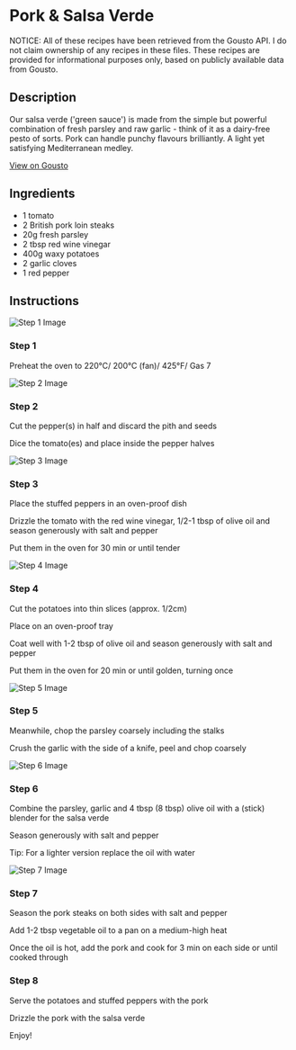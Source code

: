 # Pork & Salsa Verde

NOTICE: All of these recipes have been retrieved from the Gousto API. I do not claim ownership of any recipes in these files. These recipes are provided for informational purposes only, based on publicly available data from Gousto.

## Description

Our salsa verde ('green sauce') is made from the simple but powerful combination of fresh parsley and raw garlic - think of it as a dairy-free pesto of sorts. Pork can handle punchy flavours brilliantly. A light yet satisfying Mediterranean medley. 

[View on Gousto](https://www.gousto.co.uk/recipes/cookbook/pork-salsa-verde)

## Ingredients

- 1 tomato
- 2 British pork loin steaks
- 20g fresh parsley
- 2 tbsp red wine vinegar
- 400g waxy potatoes
- 2 garlic cloves
- 1 red pepper

## Instructions

![Step 1 Image](https://production-media.gousto.co.uk/cms/recipe-step-image/87-step-1-x200.jpg)

### Step 1

Preheat the oven to 220&deg;C/ 200&deg;C (fan)/ 425&deg;F/ Gas 7

![Step 2 Image](https://production-media.gousto.co.uk/cms/recipe-step-image/87-step-2-x200.jpg)

### Step 2

Cut the pepper<span class="text-danger">(s)</span> in half and discard the pith and seeds


Dice the tomato<span class="text-danger">(es)</span> and place inside the pepper halves

![Step 3 Image](https://production-media.gousto.co.uk/cms/recipe-step-image/87-step-3-x200.jpg)

### Step 3

Place the stuffed peppers in an oven-proof dish


Drizzle the tomato with the red wine vinegar, 1/2-1 tbsp of olive oil and season generously with salt and pepper


Put&nbsp;them in the oven for 30 min or until tender

![Step 4 Image](https://production-media.gousto.co.uk/cms/recipe-step-image/87-step-4-x200.jpg)

### Step 4

Cut the potatoes into thin slices (approx. 1/2cm)


Place on an oven-proof tray


Coat well with 1-2 tbsp of olive oil and season generously with salt and pepper


Put&nbsp;them in the oven for 20 min or until golden, turning once

![Step 5 Image](https://production-media.gousto.co.uk/cms/recipe-step-image/87-step-5-x200.jpg)

### Step 5

Meanwhile, chop the parsley coarsely including the stalks


Crush the garlic with the side of a knife, peel and chop coarsely

![Step 6 Image](https://production-media.gousto.co.uk/cms/recipe-step-image/87-step-6-x200.jpg)

### Step 6

Combine the parsley, garlic and 4 tbsp <span class="text-danger">(8 tbsp)</span>&nbsp;olive oil with a (stick) blender for the salsa verde


Season&nbsp;generously with salt and pepper


Tip: For a lighter version replace the&nbsp;oil with&nbsp;water

![Step 7 Image](https://production-media.gousto.co.uk/cms/recipe-step-image/87-step-7-x200.jpg)

### Step 7

Season the pork steaks on both sides with salt and pepper


Add 1-2 tbsp vegetable oil to a pan on a medium-high heat


Once the oil is hot, add the pork and cook for 3 min on each side or until cooked through

### Step 8

Serve the potatoes and stuffed peppers with the pork


Drizzle the pork with the salsa verde


Enjoy!

